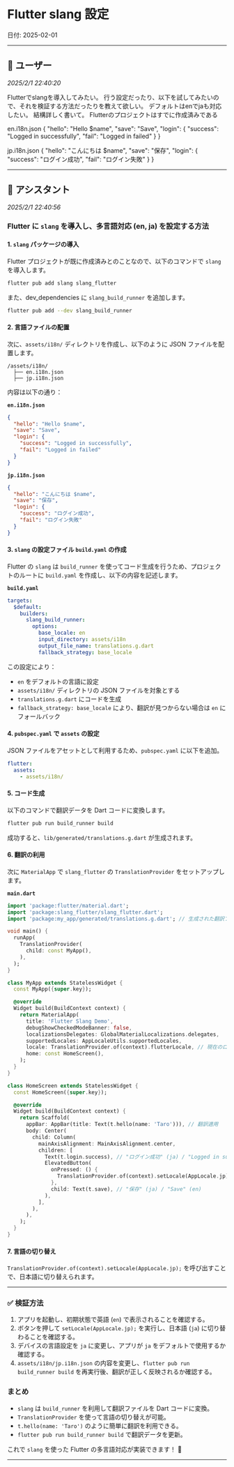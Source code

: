 # Flutter slang 設定

日付: 2025-02-01

---

## 👤 ユーザー
*2025/2/1 22:40:20*

Flutterでslangを導入してみたい。
行う設定だったり、以下を試してみたいので、それを検証する方法だったりを教えて欲しい。
デフォルトはenでjaも対応したい。
結構詳しく書いて。
Flutterのプロジェクトはすでに作成済みである

en.i18n.json
{
  "hello": "Hello $name",
  "save": "Save",
  "login": {
    "success": "Logged in successfully",
    "fail": "Logged in failed"
  }
}

jp.i18n.json
{
  "hello": "こんにちは $name",
  "save": "保存",
  "login": {
    "success": "ログイン成功",
    "fail": "ログイン失敗"
  }
}

---

## 🤖 アシスタント
*2025/2/1 22:40:56*

### Flutter に `slang` を導入し、多言語対応 (en, ja) を設定する方法

#### 1. `slang` パッケージの導入
Flutter プロジェクトが既に作成済みとのことなので、以下のコマンドで `slang` を導入します。

```sh
flutter pub add slang slang_flutter
```

また、dev_dependencies に `slang_build_runner` を追加します。

```sh
flutter pub add --dev slang_build_runner
```

#### 2. 言語ファイルの配置
次に、`assets/i18n/` ディレクトリを作成し、以下のように JSON ファイルを配置します。

```
/assets/i18n/
  ├── en.i18n.json
  ├── jp.i18n.json
```

内容は以下の通り：

**`en.i18n.json`**
```json
{
  "hello": "Hello $name",
  "save": "Save",
  "login": {
    "success": "Logged in successfully",
    "fail": "Logged in failed"
  }
}
```

**`jp.i18n.json`**
```json
{
  "hello": "こんにちは $name",
  "save": "保存",
  "login": {
    "success": "ログイン成功",
    "fail": "ログイン失敗"
  }
}
```

#### 3. `slang` の設定ファイル `build.yaml` の作成
Flutter の `slang` は `build_runner` を使ってコード生成を行うため、プロジェクトのルートに `build.yaml` を作成し、以下の内容を記述します。

**`build.yaml`**
```yaml
targets:
  $default:
    builders:
      slang_build_runner:
        options:
          base_locale: en
          input_directory: assets/i18n
          output_file_name: translations.g.dart
          fallback_strategy: base_locale
```

この設定により：
- `en` をデフォルトの言語に設定
- `assets/i18n/` ディレクトリの JSON ファイルを対象とする
- `translations.g.dart` にコードを生成
- `fallback_strategy: base_locale` により、翻訳が見つからない場合は `en` にフォールバック

#### 4. `pubspec.yaml` で `assets` の設定
JSON ファイルをアセットとして利用するため、`pubspec.yaml` に以下を追加。

```yaml
flutter:
  assets:
    - assets/i18n/
```

#### 5. コード生成
以下のコマンドで翻訳データを Dart コードに変換します。

```sh
flutter pub run build_runner build
```

成功すると、`lib/generated/translations.g.dart` が生成されます。

#### 6. 翻訳の利用
次に `MaterialApp` で `slang_flutter` の `TranslationProvider` をセットアップします。

**`main.dart`**
```dart
import 'package:flutter/material.dart';
import 'package:slang_flutter/slang_flutter.dart';
import 'package:my_app/generated/translations.g.dart'; // 生成された翻訳ファイルをインポート

void main() {
  runApp(
    TranslationProvider(
      child: const MyApp(),
    ),
  );
}

class MyApp extends StatelessWidget {
  const MyApp({super.key});

  @override
  Widget build(BuildContext context) {
    return MaterialApp(
      title: 'Flutter Slang Demo',
      debugShowCheckedModeBanner: false,
      localizationsDelegates: GlobalMaterialLocalizations.delegates,
      supportedLocales: AppLocaleUtils.supportedLocales,
      locale: TranslationProvider.of(context).flutterLocale, // 現在のロケール
      home: const HomeScreen(),
    );
  }
}

class HomeScreen extends StatelessWidget {
  const HomeScreen({super.key});

  @override
  Widget build(BuildContext context) {
    return Scaffold(
      appBar: AppBar(title: Text(t.hello(name: 'Taro'))), // 翻訳適用
      body: Center(
        child: Column(
          mainAxisAlignment: MainAxisAlignment.center,
          children: [
            Text(t.login.success), // "ログイン成功" (ja) / "Logged in successfully" (en)
            ElevatedButton(
              onPressed: () {
                TranslationProvider.of(context).setLocale(AppLocale.jp);
              },
              child: Text(t.save), // "保存" (ja) / "Save" (en)
            ),
          ],
        ),
      ),
    );
  }
}
```

#### 7. 言語の切り替え
`TranslationProvider.of(context).setLocale(AppLocale.jp);` を呼び出すことで、日本語に切り替えられます。

---

### ✅ 検証方法
1. アプリを起動し、初期状態で英語 (`en`) で表示されることを確認する。
2. ボタンを押して `setLocale(AppLocale.jp);` を実行し、日本語 (`ja`) に切り替わることを確認する。
3. デバイスの言語設定を `ja` に変更し、アプリが `ja` をデフォルトで使用するか確認する。
4. `assets/i18n/jp.i18n.json` の内容を変更し、`flutter pub run build_runner build` を再実行後、翻訳が正しく反映されるか確認する。

### まとめ
- `slang` は `build_runner` を利用して翻訳ファイルを Dart コードに変換。
- `TranslationProvider` を使って言語の切り替えが可能。
- `t.hello(name: 'Taro')` のように簡単に翻訳を利用できる。
- `flutter pub run build_runner build` で翻訳データを更新。

これで `slang` を使った Flutter の多言語対応が実装できます！ 🚀

---
